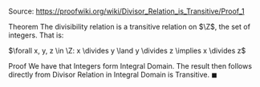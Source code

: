 # 

Source: https://proofwiki.org/wiki/Divisor_Relation_is_Transitive/Proof_1

Theorem
The divisibility relation is a transitive relation on $\Z$, the set of integers.
That is:

$\forall x, y, z \in \Z: x \divides y \land y \divides z \implies x \divides z$


Proof
We have that Integers form Integral Domain.
The result then follows directly from Divisor Relation in Integral Domain is Transitive.
$\blacksquare$





